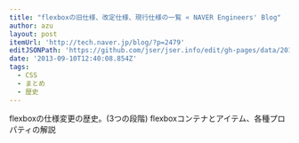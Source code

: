 ```yaml
---
title: "flexboxの旧仕様、改定仕様、現行仕様の一覧 « NAVER Engineers' Blog"
author: azu
layout: post
itemUrl: 'http://tech.naver.jp/blog/?p=2479'
editJSONPath: 'https://github.com/jser/jser.info/edit/gh-pages/data/2013/09/index.json'
date: '2013-09-10T12:40:08.854Z'
tags:
  - CSS
  - まとめ
  - 歴史
---
```

flexboxの仕様変更の歴史。(3つの段階)
flexboxコンテナとアイテム、各種プロパティの解説
